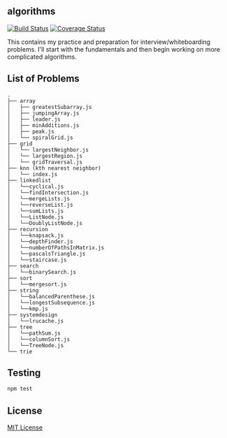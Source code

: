 ## algorithms

[![Build Status](https://travis-ci.org/vinnyoodles/algorithms.svg?branch=master)](https://travis-ci.org/vinnyoodles/algorithms)
[![Coverage Status](https://coveralls.io/repos/github/vinnyoodles/algorithms/badge.svg?branch=master)](https://coveralls.io/github/vinnyoodles/algorithms?branch=master)

This contains my practice and preparation for interview/whiteboarding problems. I'll start with the fundamentals and then begin working on more complicated algorithms.

## List of Problems
```
.
├── array
│   ├── greatestSubarray.js
│   ├── jumpingArray.js
│   ├── leader.js
│   ├── minAdditions.js
│   ├── peak.js
│   └── spiralGrid.js
├── grid
│   └── largestNeighbor.js
│   └── largestRegion.js
│   └── gridTraversal.js
├── knn (kth nearest neighbor)
│   └── index.js
├── linkedlist
│   └──cyclical.js
│   └──findIntersection.js
│   └──mergeLists.js
│   └──reverseList.js
│   └──sumLists.js
│   └──ListNode.js
│   └──DoublyListNode.js
├── recursion
│   └──knapsack.js
│   └──depthFinder.js
│   └──numberOfPathsInMatrix.js
│   └──pascalsTriangle.js
│   └──staircase.js
├── search
│   └──binarySearch.js
├── sort
│   └──mergesort.js
├── string
│   └──balancedParenthese.js
│   └──longestSubsequence.js
│   └──kmp.js
├── systemdesign
│   └──lrucache.js
├── tree
│   └──pathSum.js
│   └──columnSort.js
│   └──TreeNode.js
└── trie
```

## Testing

```javascript
npm test
```


## License
[MIT License](https://github.com/vinnyoodles/algorithms/blob/master/LICENSE)
